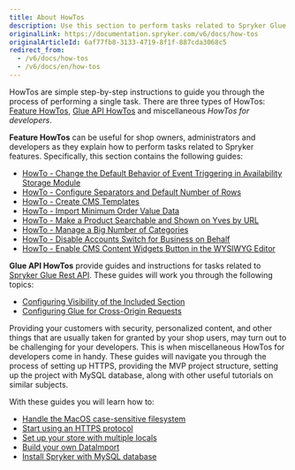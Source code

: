 ```yaml
---
title: About HowTos
description: Use this section to perform tasks related to Spryker Glue Rest API and Spryker features
originalLink: https://documentation.spryker.com/v6/docs/how-tos
originalArticleId: 6af77fb8-3133-4719-8f1f-887cda3068c5
redirect_from:
  - /v6/docs/how-tos
  - /v6/docs/en/how-tos
---
```


HowTos are simple step-by-step instructions to guide you through the process of performing a single task. There are three types of HowTos: [Feature HowTos](/docs/scos/dev/tutorials-and-howtos/202009.0/howtos/feature-howtos/feature-howtos.html), [Glue API HowTos](/docs/scos/dev/tutorials-and-howtos/202009.0/howtos/glue-api-howtos/glue-api-howtos.html) and miscellaneous _HowTos for developers_.

**Feature HowTos** can be useful for shop owners, administrators and developers as they explain how to perform tasks related to Spryker features. Specifically, this section contains the following guides:

* [HowTo - Change the Default Behavior of Event Triggering in Availability Storage Module](/docs/scos/dev/tutorials-and-howtos/202009.0/howtos/howto-change-the-default-behavior-of-event-triggering-in-the-availabilitystorage-module.html)
* [HowTo - Configure Separators and Default Number of Rows](https://documentation.spryker.com/v6/docs/ht-configure-separators-default-number-rows) 
* [HowTo - Create CMS Templates](/docs/scos/dev/tutorials-and-howtos/202009.0/howtos/feature-howtos/cms/howto-create-cms-templates.html)
* [HowTo - Import Minimum Order Value Data](https://documentation.spryker.com/v6/docs/ht-import-minimum-order-value-data-201903)
* [HowTo - Make a Product Searchable and Shown on Yves by URL](/docs/scos/dev/tutorials-and-howtos/202009.0/howtos/feature-howtos/howto-make-a-product-searchable-and-shown-on-the-storefront.html) 
* [HowTo - Manage a Big Number of Categories](/docs/scos/dev/tutorials-and-howtos/202009.0/howtos/feature-howtos/howto-manage-a-big-number-of-categories.html)
* [HowTo - Disable Accounts Switch for Business on Behalf](https://documentation.spryker.com/v6/docs/ht-disable-accounts-switch-for-bob-201907)
* [HowTo - Enable CMS Content Widgets Button in the WYSIWYG Editor](https://documentation.spryker.com/v6/docs/ht-enable-cms-content-widgets-button-201907)
<!--* How to - Use Blocks-->

**Glue API HowTos**  provide guides and instructions for tasks related to [Spryker Glue Rest API](/docs/scos/dev/glue-api-guides/202009.0/glue-rest-api.html). These guides will work you through the following topics:

* [Configuring Visibility of the Included Section](/docs/scos/dev/tutorials-and-howtos/202009.0/howtos/glue-api-howtos/configuring-visibility-of-the-included-section.html)
* [Configuring Glue for Cross-Origin Requests](/docs/scos/dev/tutorials-and-howtos/202009.0/howtos/glue-api-howtos/configuring-glue-for-cross-origin-requests.html)

Providing your customers with security, personalized content, and other things that are usually taken for granted by your shop users, may turn out to be challenging for your developers. This is when miscellaneous HowTos for developers come in handy. These guides will navigate you through the process of setting up HTTPS, providing the MVP project structure, setting up the project with MySQL database, along with other useful tutorials on similar subjects.

With these guides you will learn how to:

* [Handle the MacOS case-sensitive filesystem](/docs/scos/dev/tutorials-and-howtos/202009.0/howtos/howto-handle-case-sensitive-file-system-on-mac-os.html)
* [Start using an HTTPS protocol](/docs/scos/dev/tutorials-and-howtos/202009.0/howtos/howto-force-https.html)
* [Set up your store with multiple locals](/docs/scos/dev/tutorials-and-howtos/202009.0/howtos/howto-set-up-stores-with-multiple-locales.html)
* [Build your own DataImport](/docs/scos/dev/developer-guides/202009.0/development-guide/data-import/creating-a-data-importer.html)
* [Install Spryker with MySQL database](/docs/scos/dev/developer-guides/202009.0/development-guide/data-import/creating-a-data-importer.html/ht-setup-spryker-with-mysql)
